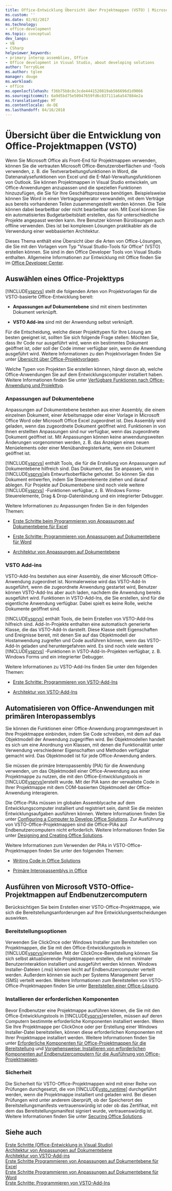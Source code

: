 ```yaml
---
title: Office-Entwicklung Übersicht über Projektmappen (VSTO) | Microsoft Docs
ms.custom: ''
ms.date: 02/02/2017
ms.technology:
- office-development
ms.topic: conceptual
dev_langs:
- VB
- CSharp
helpviewer_keywords:
- primary interop assemblies, Office
- Office development in Visual Studio, about developing solutions
author: TerryGLee
ms.author: tglee
manager: douge
ms.workload:
- office
ms.openlocfilehash: f36b75b8c8c3cde4441520819ab566696d1d9066
ms.sourcegitcommit: 6a9d5bd75e50947659fd6c837111a6a547884e2a
ms.translationtype: MT
ms.contentlocale: de-DE
ms.lasthandoff: 04/16/2018
---
```

# <a name="office-solutions-development-overview-vsto"></a>Übersicht über die Entwicklung von Office-Projektmappen (VSTO)
  Wenn Sie Microsoft Office als Front-End für Projektmappen verwenden, können Sie die vertrauten Microsoft Office-Benutzeroberflächen und -Tools verwenden, z. B. die Textverarbeitungsfunktionen in Word, die Datenanalysefunktionen von Excel und die E-Mail-Verwaltungsfunktionen von Outlook. Sie können Projektmappen in Visual Studio entwickeln, um Office-Anwendungen anzupassen und die speziellen Funktionen hinzuzufügen, die Sie für Ihre Geschäftsprozesse benötigen. Beispielsweise können Sie Word in einen Vertragsgenerator verwandeln, mit dem Verträge aus bereits vorhandenen Teilen zusammengestellt werden können. Die Teile können dabei bearbeitbar oder nicht bearbeitbar sein. Mit Excel können Sie ein automatisiertes Budgetarbeitsblatt erstellen, das für unterschiedliche Projekte angepasst werden kann. Ihre Benutzer können Bürolösungen auch offline verwenden. Dies ist bei komplexen Lösungen praktikabler als die Verwendung einer webbasierten Architektur.  
  
 Dieses Thema enthält eine Übersicht über die Arten von Office-Lösungen, die Sie mit den Vorlagen vom Typ "Visual Studio-Tools für Office" (VSTO) erstellen können. Sie sind in den Office Developer Tools von Visual Studio enthalten. Allgemeine Informationen zur Entwicklung mit Office finden Sie im [Office Developer Center](https://dev.office.com/).  
  
## <a name="choosing-an-office-project-type"></a>Auswählen eines Office-Projekttyps  
 [!INCLUDE[vsprvs](../sharepoint/includes/vsprvs-md.md)] stellt die folgenden Arten von Projektvorlagen für die VSTO-basierte Office-Entwicklung bereit:  
  
-   **Anpassungen auf Dokumentebene** sind mit einem bestimmten Dokument verknüpft.  
  
-   **VSTO Add-ins** sind mit der Anwendung selbst verknüpft.  
  
 Für die Entscheidung, welche dieser Projekttypen für Ihre Lösung am besten geeignet ist, sollten Sie sich folgende Frage stellen: Möchten Sie, dass Ihr Code nur ausgeführt wird, wenn ein bestimmtes Dokument geöffnet ist, oder soll der Code immer verfügbar sein, wenn die Anwendung ausgeführt wird. Weitere Informationen zu den Projektvorlagen finden Sie unter [Übersicht über Office-Projektvorlagen](../vsto/office-project-templates-overview.md).  
  
 Welche Typen von Projekten Sie erstellen können, hängt davon ab, welche Office-Anwendungen Sie auf dem Entwicklungscomputer installiert haben. Weitere Informationen finden Sie unter [Verfügbare Funktionen nach Office-Anwendung und Projekttyp](../vsto/features-available-by-office-application-and-project-type.md).  
  
### <a name="document-level-customizations"></a>Anpassungen auf Dokumentebene  
 Anpassungen auf Dokumentebene bestehen aus einer Assembly, die einem einzelnen Dokument, einer Arbeitsmappe oder einer Vorlage in Microsoft Office Word oder Microsoft Office Excel zugeordnet ist. Dies Assembly wird geladen, wenn das zugeordnete Dokument geöffnet wird. Funktionen in von Ihnen erstellten Anpassungen sind nur verfügbar, wenn das zugeordnete Dokument geöffnet ist. Mit Anpassungen können keine anwendungsweiten Änderungen vorgenommen werden, z. B. das Anzeigen eines neuen Menüelements oder einer Menübandregisterkarte, wenn ein Dokument geöffnet ist.  
  
 [!INCLUDE[vsprvs](../sharepoint/includes/vsprvs-md.md)] enthält Tools, die für die Erstellung von Anpassungen auf Dokumentebene hilfreich sind. Das Dokument, das Sie anpassen, wird in [!INCLUDE[vsprvs](../sharepoint/includes/vsprvs-md.md)]als Entwurfsoberfläche gehostet. So können Sie das Dokument entwerfen, indem Sie Steuerelemente ziehen und darauf ablegen. Für Projekte auf Dokumentebene sind noch viele weitere [!INCLUDE[vsprvs](../sharepoint/includes/vsprvs-md.md)] -Funktionen verfügbar, z. B. Windows Forms-Steuerelemente, Drag &amp; Drop-Datenbindung und ein integrierter Debugger.  
  
 Weitere Informationen zu Anpassungen finden Sie in den folgenden Themen:  
  
-   [Erste Schritte beim Programmieren von Anpassungen auf Dokumentebene für Excel](../vsto/getting-started-programming-document-level-customizations-for-excel.md)  
  
-   [Erste Schritte: Programmieren von Anpassungen auf Dokumentebene für Word](../vsto/getting-started-programming-document-level-customizations-for-word.md)  
  
-   [Architektur von Anpassungen auf Dokumentebene](../vsto/architecture-of-document-level-customizations.md)  
  
### <a name="vsto-add-ins"></a>VSTO Add-ins  
 VSTO-Add-Ins bestehen aus einer Assembly, die einer Microsoft Office-Anwendung zugeordnet ist. Normalerweise wird das VSTO-Add-In ausgeführt, wenn die zugeordnete Anwendung gestartet wird, Benutzer können VSTO-Add-Ins aber auch laden, nachdem die Anwendung bereits ausgeführt wird. Funktionen in VSTO-Add-Ins, die Sie erstellen, sind für die eigentliche Anwendung verfügbar. Dabei spielt es keine Rolle, welche Dokumente geöffnet sind.  
  
 [!INCLUDE[vsprvs](../sharepoint/includes/vsprvs-md.md)] enthält Tools, die beim Erstellen von VSTO-Add-Ins hilfreich sind. Add-In-Projekte enthalten eine automatisch generierte Klasse, die das VSTO-Add-In darstellt. Diese Klasse stellt Eigenschaften und Ereignisse bereit, mit denen Sie auf das Objektmodell der Hostanwendung zugreifen und Code ausführen können, wenn das VSTO-Add-In geladen und heruntergefahren wird. Es sind noch viele weitere [!INCLUDE[vsprvs](../sharepoint/includes/vsprvs-md.md)] -Funktionen in VSTO-Add-In-Projekten verfügbar, z. B. Windows Forms und ein integrierter Debugger.  
  
 Weitere Informationen zu VSTO-Add-Ins finden Sie unter den folgenden Themen:  
  
-   [Erste Schritte: Programmieren von VSTO-Add-Ins](../vsto/getting-started-programming-vsto-add-ins.md)  
  
-   [Architektur von VSTO-Add-Ins](../vsto/architecture-of-vsto-add-ins.md)  
  
## <a name="automating-office-applications-by-using-primary-interop-assemblies"></a>Automatisieren von Office-Anwendungen mit primären Interopassemblys  
 Sie können die Funktionen einer Office-Anwendung programmgesteuert in Ihre Projektmappe einbinden, indem Sie Code schreiben, mit dem auf das Objektmodell der Anwendung zugegriffen wird. Bei Objektmodellen handelt es sich um eine Anordnung von Klassen, mit denen die Funktionalität unter Verwendung verschiedener Eigenschaften und Methoden verfügbar gemacht wird. Das Objektmodell ist für jede Office-Anwendung anders.  
  
 Sie müssen die primäre Interopassembly (PIA) für die Anwendung verwenden, um das Objektmodell einer Office-Anwendung aus einer Projektmappe zu nutzen, die mit den Office-Entwicklungstools in [!INCLUDE[vsprvs](../sharepoint/includes/vsprvs-md.md)]erstellt wurde. Mit der PIA kann der verwaltete Code in Ihrer Projektmappe mit dem COM-basierten Objektmodell der Office-Anwendung interagieren.  
  
 Die Office-PIAs müssen im globalen Assemblycache auf dem Entwicklungscomputer installiert und registriert sein, damit Sie die meisten Entwicklungsaufgaben ausführen können. Weitere Informationen finden Sie unter [Configuring a Computer to Develop Office Solutions](../vsto/configuring-a-computer-to-develop-office-solutions.md). Zur Ausführung von VSTO-Office-Projektmappen sind die Office-PIAs auf Endbenutzercomputern nicht erforderlich. Weitere Informationen finden Sie unter [Designing and Creating Office Solutions](../vsto/designing-and-creating-office-solutions.md).  
  
 Weitere Informationen zum Verwenden der PIAs in VSTO-Office-Projektmappen finden Sie unter den folgenden Themen:  
  
-   [Writing Code in Office Solutions](../vsto/writing-code-in-office-solutions.md)  
  
-   [Primäre Interopassemblys in Office](../vsto/office-primary-interop-assemblies.md)  
  
## <a name="running-microsoft-vsto-office-solutions-on-end-user-computers"></a>Ausführen von Microsoft VSTO-Office-Projektmappen auf Endbenutzercomputern  
 Berücksichtigen Sie beim Erstellen einer VSTO-Office-Projektmappe, wie sich die Bereitstellungsanforderungen auf Ihre Entwicklungsentscheidungen auswirken.  
  
### <a name="deployment-options"></a>Bereitstellungsoptionen  
 Verwenden Sie ClickOnce oder Windows Installer zum Bereitstellen von Projektmappen, die Sie mit den Office-Entwicklungstools in [!INCLUDE[vsprvs](../sharepoint/includes/vsprvs-md.md)]erstellen. Mit der ClickOnce-Bereitstellung können Sie sich selbst aktualisierende Projektmappen erstellen, die mit minimaler Benutzerinteraktion installiert und ausgeführt werden können. Windows Installer-Dateien (.msi) können leicht auf Endbenutzercomputer verteilt werden. Außerdem können sie auch per Systems Management Server (SMS) verteilt werden. Weitere Informationen zum Bereitstellen von VSTO-Office-Projektmappen finden Sie unter [Bereitstellen einer Office-Lösung](../vsto/deploying-an-office-solution.md).  
  
### <a name="installing-prerequisites"></a>Installieren der erforderlichen Komponenten  
 Bevor Endbenutzer eine Projektmappe ausführen können, die Sie mit den Office-Entwicklungstools in [!INCLUDE[vsprvs](../sharepoint/includes/vsprvs-md.md)]erstellen, müssen auf deren Computern bestimmte erforderliche Komponenten installiert werden. Wenn Sie Ihre Projektmappe per ClickOnce oder per Erstellung einer Windows Installer-Datei bereitstellen, können diese erforderlichen Komponenten mit Ihrer Projektmappe installiert werden. Weitere Informationen finden Sie unter [Erforderliche Komponenten für Office-Projektmappen für die Bereitstellung](http://msdn.microsoft.com/en-us/9f672809-43a3-40a1-9057-397ce3b5126e) und [Vorgehensweise: Installieren von erforderlichen Komponenten auf Endbenutzercomputern für die Ausführung von Office-Projektmappen](http://msdn.microsoft.com/en-us/74dd2c52-838f-4abf-b2b4-4d7b0c2a0a98).  
  
### <a name="security"></a>Sicherheit  
 Die Sicherheit für VSTO-Office-Projektmappen wird mit einer Reihe von Prüfungen durchgesetzt, die von [!INCLUDE[vsto_runtime](../vsto/includes/vsto-runtime-md.md)] durchgeführt werden, wenn die Projektmappe installiert und geladen wird. Bei diesen Prüfungen wird unter anderem überprüft, ob der Speicherort des Bereitstellungsmanifests vertrauenswürdig ist oder ob das Zertifikat, mit dem das Bereitstellungsmanifest signiert wurde, vertrauenswürdig ist. Weitere Informationen finden Sie unter [Securing Office Solutions](../vsto/securing-office-solutions.md).  
  
## <a name="see-also"></a>Siehe auch  
 [Erste Schritte &#40;Office-Entwicklung in Visual Studio&#41;](../vsto/getting-started-office-development-in-visual-studio.md)   
 [Architektur von Anpassungen auf Dokumentebene](../vsto/architecture-of-document-level-customizations.md)   
 [Architektur von VSTO-Add-ins](../vsto/architecture-of-vsto-add-ins.md)   
 [Erste Schritte Programmieren von Anpassungen auf Dokumentebene für Excel](../vsto/getting-started-programming-document-level-customizations-for-excel.md)   
 [Erste Schritte Programmieren von Anpassungen auf Dokumentebene für Word](../vsto/getting-started-programming-document-level-customizations-for-word.md)   
 [Erste Schritte: Programmieren von VSTO-Add-Ins](../vsto/getting-started-programming-vsto-add-ins.md)  
  
  